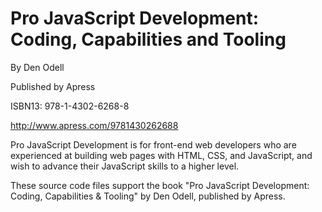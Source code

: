 Pro JavaScript Development: Coding, Capabilities and Tooling
============================================================
By Den Odell

Published by Apress

ISBN13: 978-1-4302-6268-8

http://www.apress.com/9781430262688

Pro JavaScript Development is for front-end web developers who are experienced at building web pages with HTML, CSS, and JavaScript, and wish to advance their JavaScript skills to a higher level.

These source code files support the book "Pro JavaScript Development: Coding, Capabilities & Tooling" by Den Odell, published by Apress.